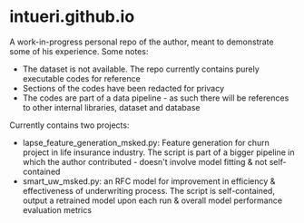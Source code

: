 # intueri.github.io
A work-in-progress personal repo of the author, meant to demonstrate some of his experience. Some notes:
+ The dataset is not available. The repo currently contains purely executable codes for reference
+ Sections of the codes have been redacted for privacy
+ The codes are part of a data pipeline - as such there will be references to other internal libraries, dataset and database

Currently contains two projects:
+ lapse_feature_generation_msked.py: Feature generation for churn project in life insurance industry. The script is part of a bigger pipeline in which the author contributed - doesn't involve model fitting & not self-contained
+ smart_uw_msked.py: an RFC model for improvement in efficiency & effectiveness of underwriting process. The script is self-contained, output a retrained model upon each run & overall model performance evaluation metrics

